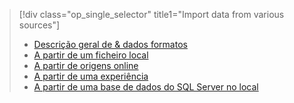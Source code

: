 > [!div class="op_single_selector" title1="Import data from various sources"]
> * [Descrição geral de & dados formatos](../articles/machine-learning/studio/import-data.md)
> * [A partir de um ficheiro local](../articles/machine-learning/studio/import-data-from-local-file.md)
> * [A partir de origens online](../articles/machine-learning/studio/import-data-from-online-sources.md)
> * [A partir de uma experiência](../articles/machine-learning/studio/import-data-from-an-experiment.md)
> * [A partir de uma base de dados do SQL Server no local](../articles/machine-learning/studio/use-data-from-an-on-premises-sql-server.md)
>  


